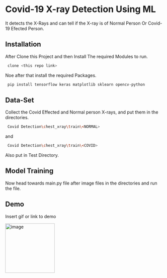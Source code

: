 
# Covid-19 X-ray Detection Using ML

It detects the X-Rays and can tell if the X-ray is of Normal Person Or Covid-19 Efected Person.


## Installation

After Clone this Project and then Install The required Modules to run.

```bash
 clone <this repo link>
```
Noe after that install the required Packages.

```bash
 pip install tensorflow keras matplotlib sklearn opencv-python
```
    
## Data-Set

Collect the Covid Effected and Normal person X-rays, and put them in the directories.

```bash
 Covid Detection\chest_xray\train\<NORMAL>
```
and  
```bash
 Covid Detection\chest_xray\train\<COVID>
```
Also put in Test Directory.
## Model Training

Now head towards main.py file after image files in the directories and run the file.
## Demo

Insert gif or link to demo

<img width="157" alt="image" src="https://github.com/iamumarjaved/Covid-19-Detection-using-X-rays-with-ML/assets/81705788/7c5c7aea-11cf-4d07-8f6b-3b99e913d6f8">


